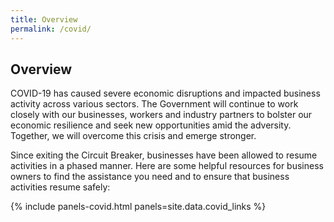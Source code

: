 ```yaml
---
title: Overview
permalink: /covid/
---
```

## Overview

COVID-19 has caused severe economic disruptions and impacted business activity across various sectors. The Government will continue to work closely with our businesses, workers and industry partners to bolster our economic resilience and seek new opportunities amid the adversity. Together, we will overcome this crisis and emerge stronger.

Since exiting the Circuit Breaker, businesses have been allowed to resume activities in a phased manner. Here are some helpful resources for business owners to find the assistance you need and to ensure that business activities resume safely:

{% include panels-covid.html panels=site.data.covid_links %}
